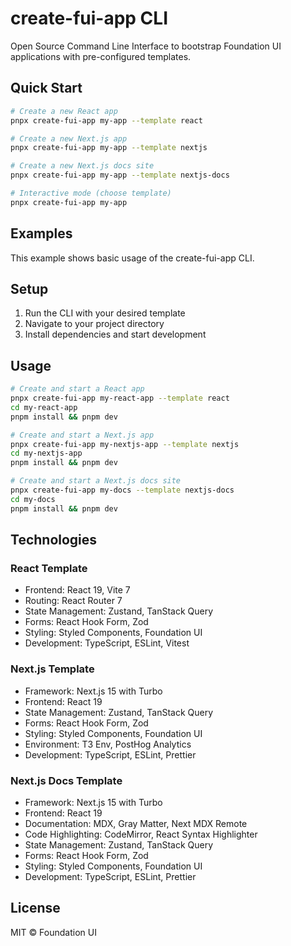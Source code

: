 # create-fui-app CLI

Open Source Command Line Interface to bootstrap Foundation UI applications with pre-configured templates.

## Quick Start

```bash
# Create a new React app
pnpx create-fui-app my-app --template react

# Create a new Next.js app
pnpx create-fui-app my-app --template nextjs

# Create a new Next.js docs site
pnpx create-fui-app my-app --template nextjs-docs

# Interactive mode (choose template)
pnpx create-fui-app my-app
```

## Examples

This example shows basic usage of the create-fui-app CLI.

## Setup

1. Run the CLI with your desired template
2. Navigate to your project directory
3. Install dependencies and start development

## Usage

```bash
# Create and start a React app
pnpx create-fui-app my-react-app --template react
cd my-react-app
pnpm install && pnpm dev

# Create and start a Next.js app
pnpx create-fui-app my-nextjs-app --template nextjs
cd my-nextjs-app
pnpm install && pnpm dev

# Create and start a Next.js docs site
pnpx create-fui-app my-docs --template nextjs-docs
cd my-docs
pnpm install && pnpm dev
```

## Technologies

### React Template

- Frontend: React 19, Vite 7
- Routing: React Router 7
- State Management: Zustand, TanStack Query
- Forms: React Hook Form, Zod
- Styling: Styled Components, Foundation UI
- Development: TypeScript, ESLint, Vitest

### Next.js Template

- Framework: Next.js 15 with Turbo
- Frontend: React 19
- State Management: Zustand, TanStack Query
- Forms: React Hook Form, Zod
- Styling: Styled Components, Foundation UI
- Environment: T3 Env, PostHog Analytics
- Development: TypeScript, ESLint, Prettier

### Next.js Docs Template

- Framework: Next.js 15 with Turbo
- Frontend: React 19
- Documentation: MDX, Gray Matter, Next MDX Remote
- Code Highlighting: CodeMirror, React Syntax Highlighter
- State Management: Zustand, TanStack Query
- Forms: React Hook Form, Zod
- Styling: Styled Components, Foundation UI
- Development: TypeScript, ESLint, Prettier

## License

MIT © Foundation UI
